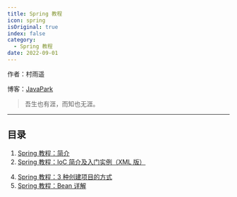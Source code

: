 ```yaml
---
title: Spring 教程
icon: spring
isOriginal: true
index: false
category:
  - Spring 教程
date: 2022-09-01
---
```

作者：村雨遥

博客：[JavaPark](https://cunyu1943.github.io/JavaPark)

>   吾生也有涯，而知也无涯。

---
## 目录

1. [Spring 教程：简介](2022-02-01-spring-intro.md)
2. [Spring 教程：IoC 简介及入门实例（XML 版）](2022-02-02-ioc.md)
<!-- 3. [](2022-02-03-di.md) -->
4. [Spring 教程：3 种创建项目的方式](2022-02-04-the-methods-to-create-spring-project.md)
5. [Spring 教程：Bean 详解](2022-02-05-bean.md)

